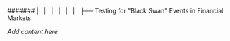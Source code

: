 ####### |   |   |   |   |   |   ├── Testing for "Black Swan" Events in Financial Markets

*Add content here*